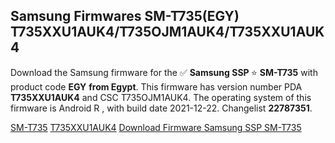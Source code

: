 <h2>Samsung Firmwares SM-T735(EGY) T735XXU1AUK4/T735OJM1AUK4/T735XXU1AUK4</h2>
Download the Samsung firmware for the ✅ <strong>Samsung SSP </strong> ⭐ <strong>SM-T735</strong> with product code <strong>EGY</strong> <strong> from Egypt</strong>. This firmware has version number PDA <strong>T735XXU1AUK4</strong> and CSC T735OJM1AUK4. The operating system of this firmware is Android R , with build date 2021-12-22. Changelist <strong>22787351</strong>.

[SM-T735](https://samfirm.shop/samsung/model/SM-T735)
[T735XXU1AUK4](https://samfirm.shop/samsung/pda/T735XXU1AUK4)
[Download Firmware Samsung SSP SM-T735](https://samfirm.shop/samsung/firmware/484747)
